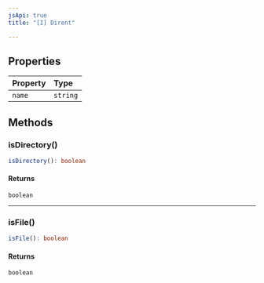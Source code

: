 ```yaml
---
jsApi: true
title: "[I] Dirent"

---
```

## Properties

| Property | Type |
| :------ | :------ |
| `name` | `string` |

## Methods

### isDirectory()

```ts
isDirectory(): boolean
```

#### Returns

`boolean`

***

### isFile()

```ts
isFile(): boolean
```

#### Returns

`boolean`
